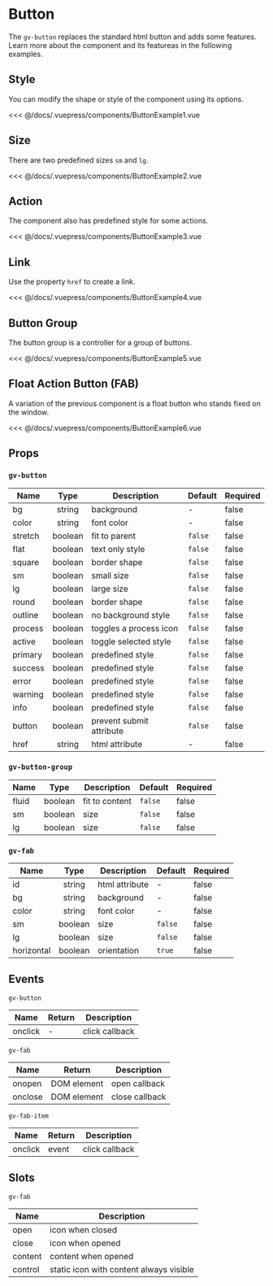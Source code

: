 # Button

The `gv-button` replaces the standard html button and adds some features. Learn more about the component and its featureas in the following examples.

## Style

You can modify the shape or style of the component using its options.

<button-example-1 />

<<< @/docs/.vuepress/components/ButtonExample1.vue

## Size

There are two predefined sizes `sm` and `lg`.

<button-example-2 />

<<< @/docs/.vuepress/components/ButtonExample2.vue

## Action

The component also has predefined style for some actions.

<button-example-3 />

<<< @/docs/.vuepress/components/ButtonExample3.vue

## Link

Use the property `href` to create a link.

<button-example-4 />

<<< @/docs/.vuepress/components/ButtonExample4.vue

## Button Group

The button group is a controller for a group of buttons.

<button-example-5 />

<<< @/docs/.vuepress/components/ButtonExample5.vue

## Float Action Button (FAB)

A variation of the previous component is a float button who stands fixed on the window.

<button-example-6 />

<<< @/docs/.vuepress/components/ButtonExample6.vue

## Props

### `gv-button`

| Name    |  Type   | Description              | Default | Required |
| ------- | :-----: | ------------------------ | ------- | -------- |
| bg      | string  | background               | -       | false    |
| color   | string  | font color               | -       | false    |
| stretch | boolean | fit to parent            | `false` | false    |
| flat    | boolean | text only style          | `false` | false    |
| square  | boolean | border shape             | `false` | false    |
| sm      | boolean | small size               | `false` | false    |
| lg      | boolean | large size               | `false` | false    |
| round   | boolean | border shape             | `false` | false    |
| outline | boolean | no background style      | `false` | false    |
| process | boolean | toggles a process icon   | `false` | false    |
| active  | boolean | toggle selected style    | `false` | false    |
| primary | boolean | predefined style         | `false` | false    |
| success | boolean | predefined style         | `false` | false    |
| error   | boolean | predefined style         | `false` | false    |
| warning | boolean | predefined style         | `false` | false    |
| info    | boolean | predefined style         | `false` | false    |
| button  | boolean | prevent submit attribute | `false` | false    |
| href    | string  | html attribute           | -       | false    |

### `gv-button-group`

| Name  |  Type   | Description    | Default | Required |
| ----- | :-----: | -------------- | ------- | -------- |
| fluid | boolean | fit to content | `false` | false    |
| sm    | boolean | size           | `false` | false    |
| lg    | boolean | size           | `false` | false    |

### `gv-fab`

| Name       |  Type   | Description    | Default | Required |
| ---------- | :-----: | -------------- | ------- | -------- |
| id         | string  | html attribute | -       | false    |
| bg         | string  | background     | -       | false    |
| color      | string  | font color     | -       | false    |
| sm         | boolean | size           | `false` | false    |
| lg         | boolean | size           | `false` | false    |
| horizontal | boolean | orientation    | `true`  | false    |

## Events

`gv-button`

| Name    | Return | Description    |
| ------- | ------ | -------------- |
| onclick | -      | click callback |

`gv-fab`

| Name    | Return      | Description    |
| ------- | ----------- | -------------- |
| onopen  | DOM element | open callback  |
| onclose | DOM element | close callback |

`gv-fab-item`

| Name    | Return | Description    |
| ------- | ------ | -------------- |
| onclick | event  | click callback |

## Slots

`gv-fab`

| Name    | Description                             |
| ------- | --------------------------------------- |
| open    | icon when closed                        |
| close   | icon when opened                        |
| content | content when opened                     |
| control | static icon with content always visible |

